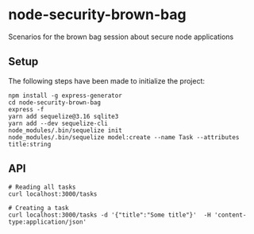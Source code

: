# node-security-brown-bag
Scenarios for the brown bag session about secure node applications

## Setup
The following steps have been made to initialize the project:

```
npm install -g express-generator
cd node-security-brown-bag
express -f
yarn add sequelize@3.16 sqlite3
yarn add --dev sequelize-cli
node_modules/.bin/sequelize init
node_modules/.bin/sequelize model:create --name Task --attributes title:string
```

## API

```
# Reading all tasks
curl localhost:3000/tasks

# Creating a task
curl localhost:3000/tasks -d '{"title":"Some title"}'  -H 'content-type:application/json'
```
